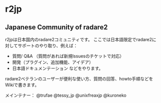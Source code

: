 # r2jp
## Japanese Community of radare2

r2jpは日本国内のradare2コミュニティです。
ここでは日本語限定でradare2に対してサポートのやり取り、例えば：
- 質問/ Q&A （質問があれば新規Issuesのチケットで対応）
- 開発（プラグイン、追加機能、アイデア）
- 日本語ドキュメンテーション
などをやります。

radare2ベテランのユーザーが便利な使い方、質問の回答、howto手順などをWikiで書きます。

メインテナー：
@trufae @tessy_jp @unixfreaxjp @kuroneko
